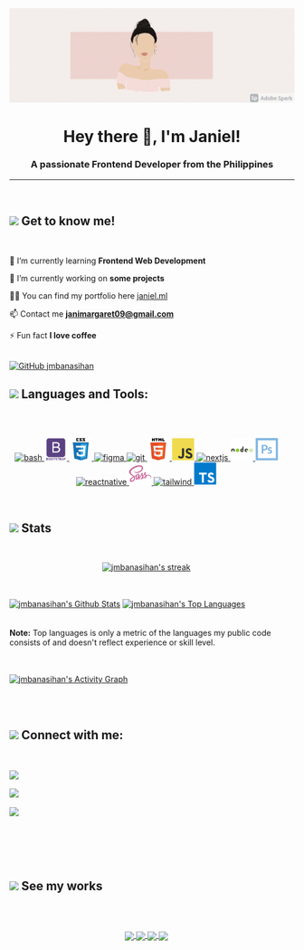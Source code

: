 ![A passionate Frontend Developer from the Philippines](header.gif)
<h1 align="center">Hey there 👋, I'm Janiel!</h1>
<h3 align="center">A passionate Frontend Developer from the Philippines</h3><hr><br>

## <img src="https://media.giphy.com/media/mGcNjsfWAjY5AEZNw6/giphy.gif" width="50"> Get to know me!
<br>

 🌱 I’m currently learning **Frontend Web Development**

 🔭 I’m currently working on **some projects**

 👨‍💻 You can find my portfolio here [janiel.ml](janiel.ml)

 📫 Contact me **janimargaret09@gmail.com**

 ⚡ Fun fact **I love coffee**
<br><br>

[![GitHub jmbanasihan](https://img.shields.io/github/followers/jmbanasihan?label=follow&style=social)](https://github.com/jmbanasihan)


## <img src="https://media.giphy.com/media/fYSnHlufseco8Fh93Z/giphy.gif" width="30"> Languages and Tools:

<br><br>
<div class="language-container" style="margin-right:20px;">
<p align="center"> <a href="https://www.gnu.org/software/bash/" target="_blank"> <img src="https://www.vectorlogo.zone/logos/gnu_bash/gnu_bash-icon.svg" alt="bash" width="40" height="40"/> </a> <a href="https://getbootstrap.com" target="_blank"> <img src="https://raw.githubusercontent.com/devicons/devicon/master/icons/bootstrap/bootstrap-plain-wordmark.svg" alt="bootstrap" width="40" height="40"/> </a> <a href="https://www.w3schools.com/css/" target="_blank"> <img src="https://raw.githubusercontent.com/devicons/devicon/master/icons/css3/css3-original-wordmark.svg" alt="css3" width="40" height="40"/> </a> <a href="https://www.figma.com/" target="_blank"> <img src="https://www.vectorlogo.zone/logos/figma/figma-icon.svg" alt="figma" width="40" height="40"/> </a> <a href="https://git-scm.com/" target="_blank"> <img src="https://www.vectorlogo.zone/logos/git-scm/git-scm-icon.svg" alt="git" width="40" height="40"/> </a> <a href="https://www.w3.org/html/" target="_blank"> <img src="https://raw.githubusercontent.com/devicons/devicon/master/icons/html5/html5-original-wordmark.svg" alt="html5" width="40" height="40"/> </a> <a href="https://developer.mozilla.org/en-US/docs/Web/JavaScript" target="_blank"> <img src="https://raw.githubusercontent.com/devicons/devicon/master/icons/javascript/javascript-original.svg" alt="javascript" width="40" height="40"/> </a> <a href="https://nextjs.org/" target="_blank"> <img src="https://cdn.worldvectorlogo.com/logos/nextjs-3.svg" alt="nextjs" width="40" height="40"/> </a> <a href="https://nodejs.org" target="_blank"> <img src="https://raw.githubusercontent.com/devicons/devicon/master/icons/nodejs/nodejs-original-wordmark.svg" alt="nodejs" width="40" height="40"/> </a> <a href="https://www.photoshop.com/en" target="_blank"> <img src="https://raw.githubusercontent.com/devicons/devicon/master/icons/photoshop/photoshop-line.svg" alt="photoshop" width="40" height="40"/> </a> <a href="https://reactnative.dev/" target="_blank"> <img src="https://reactnative.dev/img/header_logo.svg" alt="reactnative" width="40" height="40"/> </a> <a href="https://sass-lang.com" target="_blank"> <img src="https://raw.githubusercontent.com/devicons/devicon/master/icons/sass/sass-original.svg" alt="sass" width="40" height="40"/> </a> <a href="https://tailwindcss.com/" target="_blank"> <img src="https://www.vectorlogo.zone/logos/tailwindcss/tailwindcss-icon.svg" alt="tailwind" width="40" height="40"/> </a> <a href="https://www.typescriptlang.org/" target="_blank"> <img src="https://raw.githubusercontent.com/devicons/devicon/master/icons/typescript/typescript-original.svg" alt="typescript" width="40" height="40"/> </a> </p>
<br>


## <img src="https://media.giphy.com/media/VgCDAzcKvsR6OM0uWg/giphy.gif" width="50"> Stats
<br>
<p align="center">
   <a href="https://github.com/jmbanasihan/github-readme-streak-stats">
        <img title="🔥 Get streak stats for your profile at git.io/streak-stats" alt="jmbanasihan's streak" src="https://github-readme-streak-stats.herokuapp.com/?user=jmbanasihan&theme=black-ice&hide_border=true&stroke=0000&background=060A0CD0"/>
    </a>
</p><br>

<br/>
    <a href="https://github.com/jmbanasihan/github-readme-stats"><img alt="jmbanasihan's Github Stats" src="https://github-readme-stats.vercel.app/api?username=jmbanasihan&show_icons=true&count_private=true&theme=react&hide_border=true&bg_color=0D1117" /></a>
  <a href="https://github.com/jmbanasihan/github-readme-stats"><img alt="jmbanasihan's Top Languages" src="https://github-readme-stats.vercel.app/api/top-langs/?username=jmbanasihan&langs_count=8&count_private=true&layout=compact&theme=react&hide_border=true&bg_color=0D1117" /></a>
  <br/><br><br>
  <b>Note:</b> Top languages is only a metric of the languages my public code consists of and doesn't reflect experience or skill level.<br>


<br/>
<br/>

<a href="https://github.com/jmbanasihan/github-readme-activity-graph"><img alt="jmbanasihan's Activity Graph" src="https://activity-graph.herokuapp.com/graph?username=jmbanasihan&bg_color=0D1117&color=5BCDEC&line=5BCDEC&point=FFFFFF&hide_border=true" /></a>

<br/>
<br/>

## <img src="https://media.giphy.com/media/LnQjpWaON8nhr21vNW/giphy.gif" width="60"> Connect with me:
<br>

<a href = "https://www.linkedin.com/in/janiel-banasihan/"><img align="center" src="https://img.icons8.com/fluent/48/000000/linkedin.png"/></a>


<a href = "https://www.codewars.com/users/janielbanasihan"><img align="center" src="https://img.icons8.com/fluent/48/000000/code.png"/></a>


<a href = "mailto:janimargaret09@gmail.com"><img align="center" src="https://img.icons8.com/fluent/48/000000/gmail.png"/></a>

<br><br><br><br>

## <img src="https://media.giphy.com/media/WUlplcMpOCEmTGBtBW/giphy.gif" width="30"> See my works

<br/><br>

<div class="works-container" align="center">
<a href="https://github.com/jmbanasihan/Real-Estate">
    <img align="center" src="https://github-readme-stats.vercel.app/api/pin/?username=jmbanasihan&repo=Real-Estate&theme=vision-friendly-dark" />
</a>

<a href="https://github.com/jmbanasihan/lottery-game">
    <img align="center" src="https://github-readme-stats.vercel.app/api/pin/?username=jmbanasihan&repo=lottery-game&theme=vision-friendly-dark" />
</a>

<a href="https://github.com/jmbanasihan/dashboard">
    <img align="center" src="https://github-readme-stats.vercel.app/api/pin/?username=jmbanasihan&repo=dashboard&theme=vision-friendly-dark" />
</a>
  
<a href="https://github.com/jmbanasihan/sign-in-page">
    <img align="center" src="https://github-readme-stats.vercel.app/api/pin/?username=jmbanasihan&repo=sign-in-page&theme=vision-friendly-dark" />
</a>
</div>